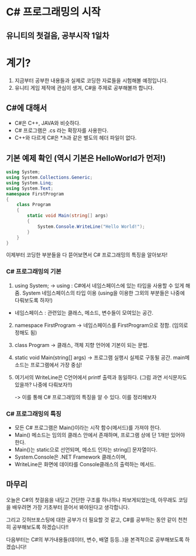 C# 프로그래밍의 시작
===
유니티의 첫걸음, 공부시작 1일차
---

# 계기?
1. 지금부터 공부한 내용들과 실제로 코딩한 자료들을 시험해볼 예정입니다.
2. 유니티 게임 제작에 관심이 생겨, C#을 주제로 공부해볼까 합니다.


## C#에 대해서
* C#은 C++, JAVA와 비슷하다. 
* C# 프로그램은 .cs 라는 확장자를 사용한다.
* C++와 다르게 C#은 *.h과 같은 별도의 헤더 파일이 없다.

## 기본 예제 확인 (역시 기본은 HelloWorld가 먼저!)

```c#
using System;
using System.Collections.Generic;
using System.Linq;
using System.Text;
namespace FirstProgram
{
    class Program
    {
        static void Main(string[] args)
        {
            System.Console.WriteLine("Hello World!");
        }
    }
}
```

이제부터 코딩한 부분들을 다 뜯어보면서 C# 프로그래밍의 특징을 알아보자!     

### C# 프로그래밍의 기본
1. using System; -> using : C#에서 네임스페이스에 있는 타입을 사용할 수 있게 해줌. System 네임스페이스의 타입 이용
(using을 이용한 그외의 부분들은 나중에 다뤄보도록 하자!)
 - 네임스페이스 : 관련있는 클래스, 메소드, 변수들이 모여있는 공간.

2. namespace FirstProgram -> 네임스페이스를 FirstProgram으로 정함. (임의로 정해도 됨)

3. class Program -> 클래스, 객체 지향 언어에 기본이 되는 문법.

4. static void Main(string[] args) -> 프로그램 실행시 실제로 구동될 공간. main메소드는 프로그램에서 가장 중심!

5. 여기서의 WriteLine은 C언어에서 printf 출력과 동일하다. (그럼 과연 서식문자도 있을까? 나중에 다뤄보자!!)

   -> 이를 통해 C# 프로그래밍의 특징을 알 수 있다. 이를 정리해보자          



### C# 프로그래밍의 특징
* 모든 C# 프로그램은 Main()이라는 시작 함수(메서드)를 가져야 한다. 
* Main() 메소드는 임의의 클래스 안에서 존재하며, 프로그램 상에 단 1개만 있어야 한다.
* Main()는 static으로 선언되며, 메소드 인자는 string[] 문자열이다.
* System.Console은 .NET Framework 클래스이며, 
* WriteLine은 화면에 데이타를 Console클래스의 출력하는 메서드.



## 마무리
오늘은 C#의 첫걸음을 내딛고 간단한 구조를 하나하나 파보게되었는데, 아무래도 코딩을 배우려면 가장 기초부터 뜯어서 봐야된다고 생각합니다.   

그리고 깃허브포스팅에 대한 공부가 더 필요할 것 같고, C#를 공부하는 동안 같이 천천히 공부해보도록 하겠습니다!!    

다음부터는 C#의 부가내용들(데이터, 변수, 배열 등등..)을 본격적으로 공부해보도록 하겠습니다!
